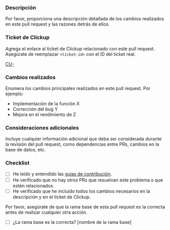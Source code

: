 ### Descripción

Por favor, proporciona una descripción detallada de los cambios realizados en este pull request y las razones detrás de ellos.

### Ticket de Clickup

Agrega el enlace al ticket de Clickup relacionado con este pull request. Asegúrate de reemplazar `<ticket-id>` con el ID del ticket real.

[CU-<ticket-id>](https://app.clickup.com/t/36671967/<ticket-id>)

### Cambios realizados

Enumera los cambios principales realizados en este pull request. Por ejemplo:

- Implementación de la función X
- Corrección del bug Y
- Mejora en el rendimiento de Z

### Consideraciones adicionales

Incluye cualquier información adicional que deba ser considerada durante la revisión del pull request, como dependencias entre PRs, cambios en la base de datos, etc.

### Checklist

- [ ] He leído y entendido las [guías de contribución](https://github.com/YourOrganizationName/.github/blob/main/CONTRIBUTING.md).
- [ ] He verificado que no hay otros PRs que resuelvan este problema o que estén relacionados.
- [ ] He verificado que he incluido todos los cambios necesarios en la descripción y en el ticket de Clickup.

Por favor, asegúrate de que la rama base de esta pull request es la correcta antes de realizar cualquier otra acción.

- [ ] ¿La rama base es la correcta? [nombre de la rama base]
